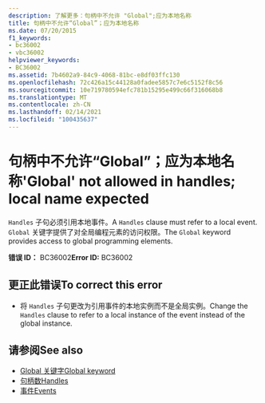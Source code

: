 ```yaml
---
description: 了解更多：句柄中不允许 "Global";应为本地名称
title: 句柄中不允许“Global”；应为本地名称
ms.date: 07/20/2015
f1_keywords:
- bc36002
- vbc36002
helpviewer_keywords:
- BC36002
ms.assetid: 7b4602a9-84c9-4068-81bc-e8df03ffc130
ms.openlocfilehash: 72c426a15c44128a0fadee5857c7e6c5152f8c56
ms.sourcegitcommit: 10e719780594efc781b15295e499c66f316068b8
ms.translationtype: MT
ms.contentlocale: zh-CN
ms.lasthandoff: 02/14/2021
ms.locfileid: "100435637"
---
```

# <a name="global-not-allowed-in-handles-local-name-expected"></a><span data-ttu-id="d456a-103">句柄中不允许“Global”；应为本地名称</span><span class="sxs-lookup"><span data-stu-id="d456a-103">'Global' not allowed in handles; local name expected</span></span>

<span data-ttu-id="d456a-104">`Handles` 子句必须引用本地事件。</span><span class="sxs-lookup"><span data-stu-id="d456a-104">A `Handles` clause must refer to a local event.</span></span> <span data-ttu-id="d456a-105">`Global` 关键字提供了对全局编程元素的访问权限。</span><span class="sxs-lookup"><span data-stu-id="d456a-105">The `Global` keyword provides access to global programming elements.</span></span>  
  
 <span data-ttu-id="d456a-106">**错误 ID：** BC36002</span><span class="sxs-lookup"><span data-stu-id="d456a-106">**Error ID:** BC36002</span></span>  
  
## <a name="to-correct-this-error"></a><span data-ttu-id="d456a-107">更正此错误</span><span class="sxs-lookup"><span data-stu-id="d456a-107">To correct this error</span></span>  
  
- <span data-ttu-id="d456a-108">将 `Handles` 子句更改为引用事件的本地实例而不是全局实例。</span><span class="sxs-lookup"><span data-stu-id="d456a-108">Change the `Handles` clause to refer to a local instance of the event instead of the global instance.</span></span>  
  
## <a name="see-also"></a><span data-ttu-id="d456a-109">请参阅</span><span class="sxs-lookup"><span data-stu-id="d456a-109">See also</span></span>

- [<span data-ttu-id="d456a-110">Global 关键字</span><span class="sxs-lookup"><span data-stu-id="d456a-110">Global keyword</span></span>](../programming-guide/program-structure/namespaces.md#global-keyword-in-fully-qualified-names)
- [<span data-ttu-id="d456a-111">句柄数</span><span class="sxs-lookup"><span data-stu-id="d456a-111">Handles</span></span>](../language-reference/statements/handles-clause.md)
- [<span data-ttu-id="d456a-112">事件</span><span class="sxs-lookup"><span data-stu-id="d456a-112">Events</span></span>](../programming-guide/language-features/events/index.md)
